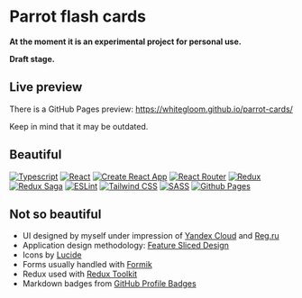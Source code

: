 # Parrot flash cards

**At the moment it is an experimental project for personal use.**

**Draft stage.**

## Live preview

There is a GitHub Pages preview: https://whitegloom.github.io/parrot-cards/

Keep in mind that it may be outdated.

## Beautiful

[![Typescript](https://img.shields.io/badge/TypeScript-3178C6.svg?style=for-the-badge&logo=TypeScript&logoColor=white)](https://www.typescriptlang.org/)
[![React](https://img.shields.io/badge/React-61DAFB.svg?style=for-the-badge&logo=React&logoColor=black)](https://react.dev/)
[![Create React App](https://img.shields.io/badge/Create%20React%20App-09D3AC.svg?style=for-the-badge&logo=Create-React-App&logoColor=white)](https://create-react-app.dev/)
[![React Router](https://img.shields.io/badge/React%20Router-CA4245.svg?style=for-the-badge&logo=React-Router&logoColor=white)](https://reactrouter.com)
[![Redux](https://img.shields.io/badge/Redux-764ABC.svg?style=for-the-badge&logo=Redux&logoColor=white)](https://redux.js.org/)
[![Redux Saga](https://img.shields.io/badge/ReduxSaga-999999.svg?style=for-the-badge&logo=Redux-Saga&logoColor=white)](https://redux-saga.js.org)
[![ESLint](https://img.shields.io/badge/ESLint-4B32C3.svg?style=for-the-badge&logo=ESLint&logoColor=white)](https://eslint.org/)
[![Tailwind CSS](https://img.shields.io/badge/Tailwind%20CSS-06B6D4.svg?style=for-the-badge&logo=Tailwind-CSS&logoColor=white)](https://tailwindcss.com)
[![SASS](https://img.shields.io/badge/Sass-CC6699.svg?style=for-the-badge&logo=Sass&logoColor=white)](https://sass-lang.com/)
[![Github Pages](https://img.shields.io/badge/GitHub%20Pages-222222.svg?style=for-the-badge&logo=GitHub-Pages&logoColor=white)](https://docs.github.com/ru/pages)

## Not so beautiful

* UI designed by myself under impression of [Yandex Cloud](https://cloud.yandex.ru/en/) and [Reg.ru](https://www.reg.ru/)
* Application design methodology: [Feature Sliced Design](https://feature-sliced.design)
* Icons by [Lucide](https://lucide.dev/)
* Forms usually handled with [Formik](https://formik.org/)
* Redux used with [Redux Toolkit](https://redux-toolkit.js.org/)
* Markdown badges from [GitHub Profile Badges](https://home.aveek.io/GitHub-Profile-Badges/)
